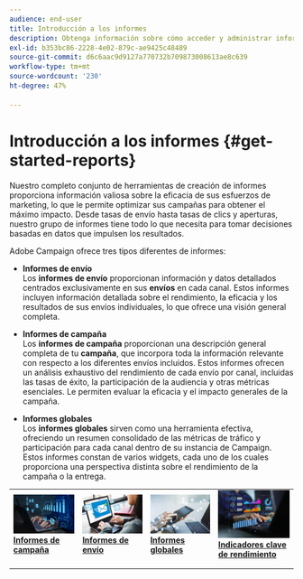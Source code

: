 ```yaml
---
audience: end-user
title: Introducción a los informes
description: Obtenga información sobre cómo acceder y administrar informes en Campaign Web
exl-id: b353bc86-2228-4e02-879c-ae9425c48489
source-git-commit: d6c6aac9d9127a770732b709873008613ae8c639
workflow-type: tm+mt
source-wordcount: '230'
ht-degree: 47%

---
```


# Introducción a los informes {#get-started-reports}

Nuestro completo conjunto de herramientas de creación de informes proporciona información valiosa sobre la eficacia de sus esfuerzos de marketing, lo que le permite optimizar sus campañas para obtener el máximo impacto. Desde tasas de envío hasta tasas de clics y aperturas, nuestro grupo de informes tiene todo lo que necesita para tomar decisiones basadas en datos que impulsen los resultados.

Adobe Campaign ofrece tres tipos diferentes de informes:

* **Informes de envío**\
  Los **informes de envío** proporcionan información y datos detallados centrados exclusivamente en sus **envíos** en cada canal. Estos informes incluyen información detallada sobre el rendimiento, la eficacia y los resultados de sus envíos individuales, lo que ofrece una visión general completa.

* **Informes de campaña**\
  Los **informes de campaña** proporcionan una descripción general completa de tu **campaña**, que incorpora toda la información relevante con respecto a los diferentes envíos incluidos. Estos informes ofrecen un análisis exhaustivo del rendimiento de cada envío por canal, incluidas las tasas de éxito, la participación de la audiencia y otras métricas esenciales. Le permiten evaluar la eficacia y el impacto generales de la campaña.

* **Informes globales**\
  Los **informes globales** sirven como una herramienta efectiva, ofreciendo un resumen consolidado de las métricas de tráfico y participación para cada canal dentro de su instancia de Campaign. Estos informes constan de varios widgets, cada uno de los cuales proporciona una perspectiva distinta sobre el rendimiento de la campaña o la entrega.

<table style="table-layout:fixed"><tr style="border: 0;">
<td>
<a href="campaign-reports.md">
<img alt="[Resumen de informes de Campaign]" src="assets/do-not-localize/campaign_report.jpeg">
</a>
<div>
<a href="campaign-reports.md"><strong>Informes de campaña</strong></a>
</div>
<p>
</td>
<td>
<a href="delivery-reports.md">
<img alt="[Información de informes de envío]" src="assets/do-not-localize/email_report.jpeg">
</a>
<div><a href="delivery-reports.md"><strong>Informes de envío</strong>
</div>
<p>
</td>
<td>
<a href="global-reports.md">
<img alt="[Resumen de informes globales]" src="assets/do-not-localize/push_report.jpeg">
</a>
<div>
<a href="global-reports.md"><strong>Informes globales</strong></a>
</div>
<p></td>
<td>
<a href="kpis.md">
<img alt="[Resumen de los indicadores de rendimiento clave]" src="assets/do-not-localize/kpis.jpeg">
</a>
<div>
<a href="kpis.md"><strong>Indicadores clave de rendimiento</strong></a>
</div>
<p>
</td>
</tr></table>